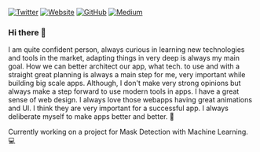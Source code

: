 [![Twitter](https://img.shields.io/twitter/follow/denosaurabh?style=flat-square&logo=twitter)](https://twitter.com/denosaurabh)
[![Website](https://img.shields.io/badge/Saurabh-grey?style=flat-square)](https://portfolio-u6s9.onrender.com)
[![GitHub](https://img.shields.io/badge/GitHub-Saurabh-lightgrey?style=flat-square&logo=github)](https://github.com/denosaurabh)
[![Medium](https://img.shields.io/badge/Medium-Saurabh-green?style=flat-square&logo=medium)](https://medium.com/@denosaurabh)

### Hi there 👋

I am quite confident person, always curious in learning new technologies and tools in the market, adapting things in very deep is always my main goal. How we can better architect our app, what tech. to use and with a straight great planning is always a main step for me, very important while building big scale apps. Although, I don't make very strong opinions but always make a step forward to use modern tools in apps. I have a great sense of web design. I always love those webapps having great animations and UI. I think they are very important for a successful app. I always deliberate myself to make apps better and better. 🙂

Currently working on a project for Mask Detection with Machine Learning. 💻
